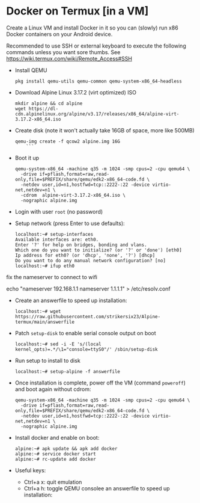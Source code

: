 # Docker on Termux [in a VM]

Create a Linux VM and install Docker in it so you can (slowly) run x86 Docker containers on your Android device.

Recommended to use SSH or external keyboard to execute the following commands unless you want sore thumbs. See https://wiki.termux.com/wiki/Remote_Access#SSH

* Install QEMU
	```
	pkg install qemu-utils qemu-common qemu-system-x86_64-headless
	```

* Download Alpine Linux 3.17.2 (virt optimized) ISO
	```
	mkdir alpine && cd alpine
	wget https://dl-cdn.alpinelinux.org/alpine/v3.17/releases/x86_64/alpine-virt-3.17.2-x86_64.iso
	```
  

* Create disk (note it won't actually take 16GB of space, more like 500MB)
	```
	qemu-img create -f qcow2 alpine.img 16G
        ```
* Boot it up
  ```
  qemu-system-x86_64 -machine q35 -m 1024 -smp cpus=2 -cpu qemu64 \
    -drive if=pflash,format=raw,read-only,file=$PREFIX/share/qemu/edk2-x86_64-code.fd \
    -netdev user,id=n1,hostfwd=tcp::2222-:22 -device virtio-net,netdev=n1 \
    -cdrom  alpine-virt-3.17.2-x86_64.iso \
    -nographic alpine.img
  ```

* Login with user `root` (no password)

<!-- aarch64 is too slow ```
qemu-system-aarch64 -machine virt -m 1024 -smp cpus=2 \
  -cpu cortex-a57 -bios QEMU_EFI.fd \
  -netdev user,id=n1 -device virtio-net,netdev=n1 \
  -cdrom alpine-virt-3.17.2-aarch64.iso \
  -nographic alpine.img
``` -->

* Setup network (press Enter to use defaults):
	```
	localhost:~# setup-interfaces
	Available interfaces are: eth0.
	Enter '?' for help on bridges, bonding and vlans.
	Which one do you want to initialize? (or '?' or 'done') [eth0] 
	Ip address for eth0? (or 'dhcp', 'none', '?') [dhcp] 
	Do you want to do any manual network configuration? [no] 
	localhost:~# ifup eth0
	```
 fix the nameserver to connect to wifi
  
   echo "nameserver 192.168.1.1
nameserver 1.1.1.1" > /etc/resolv.conf
 

* Create an answerfile to speed up installation:

  ```
  localhost:~# wget https://raw.githubusercontent.com/strikersix23/Alpine-termux/main/answerfile
  ```

* Patch `setup-disk` to enable serial console output on boot

  ```
  localhost:~# sed -i -E 's/(local kernel_opts)=.*/\1="console=ttyS0"/' /sbin/setup-disk
  ```

* Run setup to install to disk
  ```
  localhost:~# setup-alpine -f answerfile
  ```

* Once installation is complete, power off the VM (command `poweroff`) and boot again without cdrom:

  ```
  qemu-system-x86_64 -machine q35 -m 1024 -smp cpus=2 -cpu qemu64 \
    -drive if=pflash,format=raw,read-only,file=$PREFIX/share/qemu/edk2-x86_64-code.fd \
    -netdev user,id=n1,hostfwd=tcp::2222-:22 -device virtio-net,netdev=n1 \
    -nographic alpine.img
  ```

* Install docker and enable on boot:
  ```
  alpine:~# apk update && apk add docker
  alpine:~# service docker start
  alpine:~# rc-update add docker
  ```

* Useful keys:
  * Ctrl+a x: quit emulation
  * Ctrl+a h: toggle QEMU consolee an answerfile to speed up installation:
